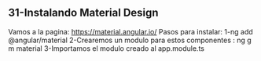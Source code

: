 ## 31-Instalando Material Design
Vamos a la pagina: https://material.angular.io/
Pasos para instalar:
  1-ng add @angular/material
  2-Crearemos un modulo para estos componentes : ng g m material
  3-Importamos el modulo creado al app.module.ts

